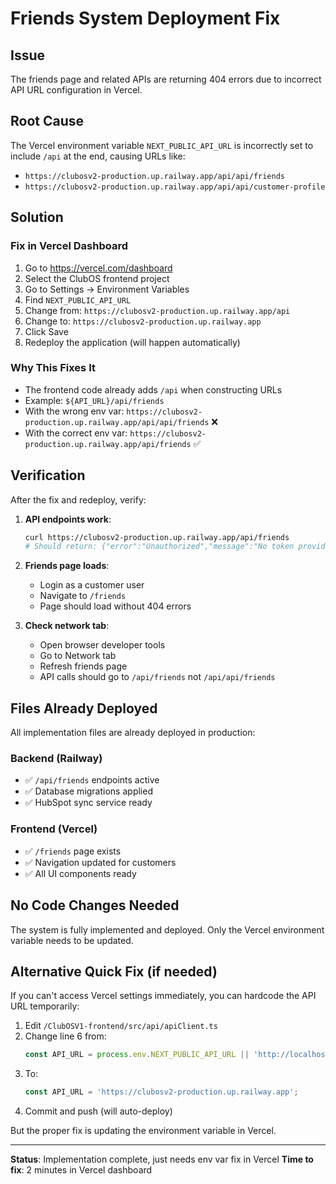 # Friends System Deployment Fix

## Issue
The friends page and related APIs are returning 404 errors due to incorrect API URL configuration in Vercel.

## Root Cause
The Vercel environment variable `NEXT_PUBLIC_API_URL` is incorrectly set to include `/api` at the end, causing URLs like:
- `https://clubosv2-production.up.railway.app/api/api/friends`
- `https://clubosv2-production.up.railway.app/api/api/customer-profile`

## Solution

### Fix in Vercel Dashboard

1. Go to https://vercel.com/dashboard
2. Select the ClubOS frontend project
3. Go to Settings → Environment Variables
4. Find `NEXT_PUBLIC_API_URL`
5. Change from: `https://clubosv2-production.up.railway.app/api`
6. Change to: `https://clubosv2-production.up.railway.app`
7. Click Save
8. Redeploy the application (will happen automatically)

### Why This Fixes It
- The frontend code already adds `/api` when constructing URLs
- Example: `${API_URL}/api/friends` 
- With the wrong env var: `https://clubosv2-production.up.railway.app/api/api/friends` ❌
- With the correct env var: `https://clubosv2-production.up.railway.app/api/friends` ✅

## Verification

After the fix and redeploy, verify:

1. **API endpoints work**:
   ```bash
   curl https://clubosv2-production.up.railway.app/api/friends
   # Should return: {"error":"Unauthorized","message":"No token provided"}
   ```

2. **Friends page loads**:
   - Login as a customer user
   - Navigate to `/friends`
   - Page should load without 404 errors

3. **Check network tab**:
   - Open browser developer tools
   - Go to Network tab
   - Refresh friends page
   - API calls should go to `/api/friends` not `/api/api/friends`

## Files Already Deployed

All implementation files are already deployed in production:

### Backend (Railway)
- ✅ `/api/friends` endpoints active
- ✅ Database migrations applied
- ✅ HubSpot sync service ready

### Frontend (Vercel)
- ✅ `/friends` page exists
- ✅ Navigation updated for customers
- ✅ All UI components ready

## No Code Changes Needed

The system is fully implemented and deployed. Only the Vercel environment variable needs to be updated.

## Alternative Quick Fix (if needed)

If you can't access Vercel settings immediately, you can hardcode the API URL temporarily:

1. Edit `/ClubOSV1-frontend/src/api/apiClient.ts`
2. Change line 6 from:
   ```typescript
   const API_URL = process.env.NEXT_PUBLIC_API_URL || 'http://localhost:3001';
   ```
3. To:
   ```typescript
   const API_URL = 'https://clubosv2-production.up.railway.app';
   ```
4. Commit and push (will auto-deploy)

But the proper fix is updating the environment variable in Vercel.

---

**Status**: Implementation complete, just needs env var fix in Vercel
**Time to fix**: 2 minutes in Vercel dashboard